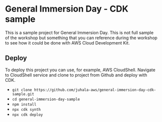 # General Immersion Day - CDK sample

This is a sample project for General Immersion Day. This is not full sample of the workshop but something that you can reference during the workshop to see how it could be done with AWS Cloud Development Kit.

## Deploy

To deploy this project you can use, for example, AWS CloudShell. Navigate to CloudShell service and clone to project from Github and deploy with CDK.

- `git clone https://github.com/juhala-aws/general-immersion-day-cdk-sample.git`
- `cd general-immersion-day-sample`
- `npm install`
- `npx cdk synth`
- `npx cdk deploy`
